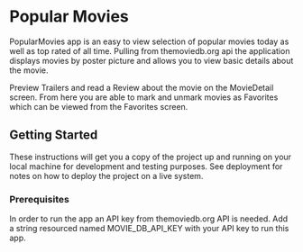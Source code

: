 # Popular Movies

PopularMovies app is an easy to view selection of popular movies today as well as top rated of all time. Pulling from themoviedb.org api the application displays movies by poster picture and allows you to view basic details about the movie.

Preview Trailers and read a Review about the movie on the MovieDetail screen. From here you are able to mark and unmark movies as Favorites which can be viewed from the Favorites screen.

## Getting Started

These instructions will get you a copy of the project up and running on your local machine for development and testing purposes. See deployment for notes on how to deploy the project on a live system.

### Prerequisites

In order to run the app an API key from themoviedb.org API is needed. Add a string resourced named MOVIE_DB_API_KEY with your API key to run this app.
